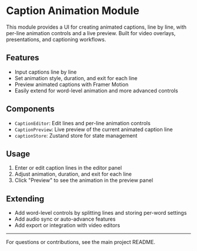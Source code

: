 # Caption Animation Module

This module provides a UI for creating animated captions, line by line, with per-line animation controls and a live preview. Built for video overlays, presentations, and captioning workflows.

## Features

- Input captions line by line
- Set animation style, duration, and exit for each line
- Preview animated captions with Framer Motion
- Easily extend for word-level animation and more advanced controls

## Components

- `CaptionEditor`: Edit lines and per-line animation controls
- `CaptionPreview`: Live preview of the current animated caption line
- `captionStore`: Zustand store for state management

## Usage

1. Enter or edit caption lines in the editor panel
2. Adjust animation, duration, and exit for each line
3. Click "Preview" to see the animation in the preview panel

## Extending

- Add word-level controls by splitting lines and storing per-word settings
- Add audio sync or auto-advance features
- Add export or integration with video editors

---

For questions or contributions, see the main project README.
